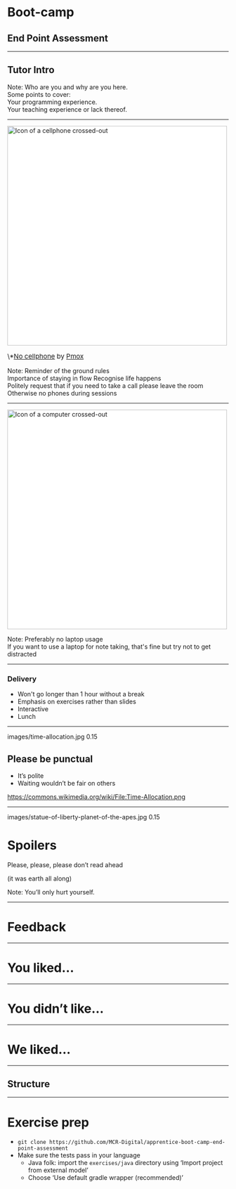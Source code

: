 # Boot-camp
## End Point Assessment

---

## Tutor Intro

Note:
  Who are you and why are you here.  
  Some points to cover:  
  Your programming experience.  
  Your teaching experience or lack thereof.  

---

<img src="{{ site.github.url }}/images/no_cellphone.svg" style="height: 500px;background:white" alt="Icon of a cellphone crossed-out">

<p style="float:bottom;font-size:15px">
\*<a href="https://commons.wikimedia.org/wiki/File:No_cellphone.svg">No cellphone</a>
by <a href="https://commons.wikimedia.org/wiki/User:Pmox">Pmox</a>
</p>

Note:
  Reminder of the ground rules  
  Importance of staying in flow
  Recognise life happens  
  Politely request that if you need to take a call please leave the room  
  Otherwise no phones during sessions  

---

<img src="{{ site.github.url }}/images/no_computers.png" style="height: 500px;background:white" alt="Icon of a computer crossed-out">

Note:
  Preferably no laptop usage  
  If you want to use a laptop for note taking, that's fine but try not to get distracted  

---

### Delivery

* Won't go longer than 1 hour without a break
* Emphasis on exercises rather than slides
* Interactive
* Lunch

---

<backgroundimage>images/time-allocation.jpg</backgroundimage>
<backgroundimageopacity>0.15</backgroundimageopacity>

## Please be punctual

* It’s polite
* Waiting wouldn’t be fair on others

<a style="font-size: 50%;" title="NasimAhmed96$ [CC BY-SA 4.0 (https://creativecommons.org/licenses/by-sa/4.0)], from Wikimedia Commons" href="https://commons.wikimedia.org/wiki/File:Time-Allocation.png">https://commons.wikimedia.org/wiki/File:Time-Allocation.png</a>

---

<backgroundimage>images/statue-of-liberty-planet-of-the-apes.jpg</backgroundimage>
<backgroundimageopacity>0.15</backgroundimageopacity>

# Spoilers

Please, please, please don’t read ahead

(it was earth all along)

Note: You’ll only hurt yourself.  

---

# Feedback


---

# You liked…

---

# You didn’t like…

---

# We liked…

---

## Structure

---

# Exercise prep

* `git clone https://github.com/MCR-Digital/apprentice-boot-camp-end-point-assessment`
* Make sure the tests pass in your language
  * Java folk: import the `exercises/java` directory using ‘Import project from external model’
  * Choose ‘Use default gradle wrapper (recommended)’
